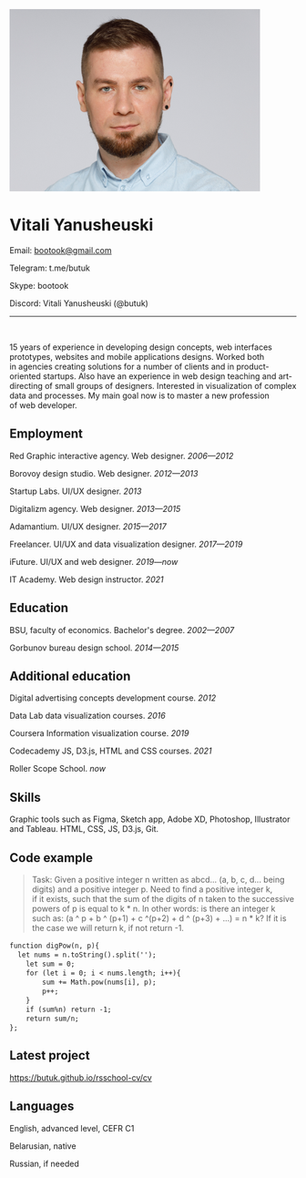 
![](/photo.png)
# Vitali Yanusheuski

Email: bootook@gmail.com

Telegram: t.me/butuk

Skype: bootook

Discord: Vitali Yanusheuski (@butuk)

---
&nbsp;

15 years of experience in developing design concepts, web interfaces prototypes, websites and mobile applications designs. Worked both in agencies creating solutions for a number of clients and in product-oriented startups. Also have an experience in web design teaching and art-directing of small groups of designers. Interested in visualization of complex data and processes. My main goal now is to master a new profession of web developer.


## Employment 
Red Graphic interactive agency. Web designer. *2006—2012*

Borovoy design studio. Web designer. *2012—2013*

Startup Labs. UI/UX designer. *2013*

Digitalizm agency. Web designer. *2013—2015*

Adamantium. UI/UX designer. *2015—2017*

Freelancer. UI/UX and data visualization designer. *2017—2019*

iFuture. UI/UX and web designer. *2019—now*

IT Academy. Web design instructor. *2021*


## Education
BSU, faculty of economics. Bachelor's degree. *2002—2007*

Gorbunov bureau design school. *2014—2015*

## Additional education
Digital advertising concepts development course. *2012*

Data Lab data visualization courses. *2016*

Coursera Information visualization course. *2019*

Codecademy JS, D3.js, HTML and CSS courses. *2021*

Roller Scope School. *now*

## Skills
Graphic tools such as Figma, Sketch app, Adobe XD, Photoshop, Illustrator and Tableau. HTML, CSS, JS, D3.js, Git.

## Code example

>Task: Given a positive integer n written as abcd... (a, b, c, d... being digits) and a positive integer p. Need to find a positive integer k, if it exists, such that the sum of the digits of n taken to the successive powers of p is equal to k * n. In other words: is there an integer k such as: (a ^ p + b ^ (p+1) + c ^(p+2) + d ^ (p+3) + ...) = n * k? If it is the case we will return k, if not return -1.

```
function digPow(n, p){
  let nums = n.toString().split('');
    let sum = 0;
    for (let i = 0; i < nums.length; i++){
        sum += Math.pow(nums[i], p);
        p++;
    }
    if (sum%n) return -1;
    return sum/n;
};
```

## Latest project
https://butuk.github.io/rsschool-cv/cv

## Languages
English, advanced level, CEFR C1

Belarusian, native

Russian, if needed
&nbsp;
